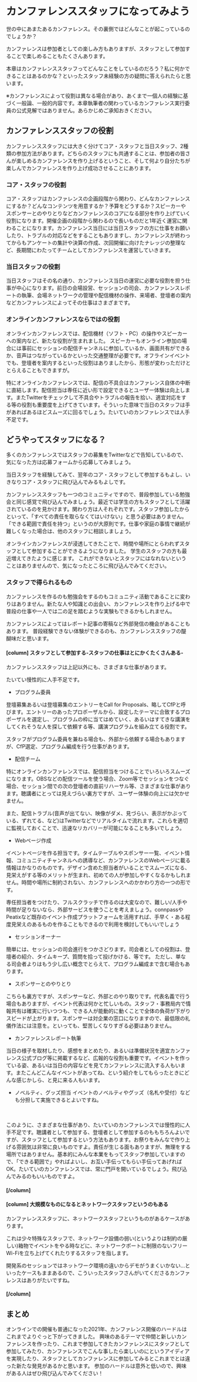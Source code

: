 # カンファレンススタッフになってみよう

世の中にあまたあるカンファレンス。その裏側ではどんなことが起こっているのでしょうか？

カンファレンスは参加者としての楽しみ方もありますが、スタッフとして参加することで楽しめることもたくさんあります。

本章はカンファレンススタッフってどんなことをしているのだろう？私に何かできることはあるのかな？といったスタッフ未経験の方の疑問に答えられたらと思います。

※カンファレンスによって役割は異なる場合があり、あくまで一個人の経験に基づく一般論、一般的内容です。本章執筆者の関わっているカンファレンス実行委員の公式見解ではありません。あらかじめご承知おきください。

## カンファレンススタッフの役割

カンファレンススタッフには大きく分けてコア・スタッフと当日スタッフ、2種類の参加方法があります。どちらのスタッフにも共通することは、参加者の皆さんが楽しめるカンファレンスを作り上げるということ、そして何より自分たちが楽しんでカンファレンスを作り上げ成功させることにあります。

### コア・スタッフの役割

コア・スタッフはカンファレンスの企画段階から関わり、どんなカンファレンスにするか？どんなコンテンツを用意するか？予算をどうするか？スピーカーやスポンサーとのやりとりなどカンファレンスのコアになる部分を作り上げていく役割になります。開催企画の段階から関わるので長いものだと1年近く運営に関わることになります。カンファレンス当日には当日スタッフの方に仕事をお願いしたり、トラブルの対応などをすることもありますし、カンファレンスが終わってからもアンケートの集計や決算の作成、次回開催に向けたナレッジの整理など、長期間にわたってチームとしてカンファレンスを運営していきます。

### 当日スタッフの役割

当日スタッフはその名の通り、カンファレンス当日の運営に必要な役割を担う仕事が中心になります。前日の会場設営、セッションの司会、カンファレンスレポートの執筆、会場ネットワークの管理や配信機材の操作、来場者、登壇者の案内などカンファレンスによってその仕事はさまざまです。

### オンラインカンファレンスならではの役割

オンラインカンファレンスでは、配信機材（ソフト・PC）の操作やスピーカーへの案内など、新たな役割が生まれました。
スピーカーもオンライン参加の場合には事前にセッションの配信チャンネルに参加しているか、画面共有ができるか、音声はつながっているかといった交通整理が必要です。オフラインイベントでも、登壇者を案内するといった役割はありましたから、形態が変わっただけととらえることもできますが。

特にオンラインカンファレンスでは、配信の不具合はカンファレンス自体の中断に直結します。配信担当は専任に近い形で設定できるとユーザー体験は向上します。またTwitterをチェックして不具合やトラブルの報告を拾い、適宜対応をする等の役割も重要度を上げてきています。そういった意味で当日のスタッフは手があればあるほどスムーズに回るでしょう。たいていのカンファレンスでは人手不足です。

## どうやってスタッフになる？

多くのカンファレンスではスタッフの募集をTwitterなどで告知しているので、気になった方は応募フォームから応募してみましょう。

当日スタッフを経験してみて、翌年のコア・スタッフとして参加するもよし、いきなりコア・スタッフに飛び込んでみるもよしです。

カンファレンススタッフも一つのコミュニティですので、普段参加している勉強会と同じ感覚で飛び込んでみましょう。最近では学生の方もスタッフとして活躍されているのを見かけます。関わり方は人それぞれです。スタッフ参加したからといって、「すべての責任を取らなくてはいけない」と思う必要はありません。「できる範囲で責任を持つ」というのが大原則です。仕事や家庭の事情で継続が難しくなった場合は、他のスタッフに相談しましょう。

オンラインカンファレンスが浸透してきたことで、時間や場所にとらわれずスタッフとして参加することができるようになりました。
学生のスタッフの方も最近増えてきたように感じます。
これができないとスタッフにはなれないということはありませんので、気になったところに飛び込んでみてください。

### スタッフで得られるもの

カンファレンスを作るのも勉強会をするのもコミュニティ活動であることに変わりはありません。新たな人や知識との出会い、カンファレンスを作り上げる中で普段の仕事や一人では二の足を踏むような実験もできるかもしれません。

カンファレンスによってはレポート記事の寄稿など外部発信の機会があることもあります。
普段経験できない体験ができるのも、カンファレンススタッフの醍醐味だと思います。

#### [column] スタッフとして参加する-スタッフの仕事はとにかくたくさんある-

カンファレンススタッフは上記以外にも、さまざまな仕事があります。

たいてい慢性的に人手不足です。

- プログラム委員

登壇募集あるいは登壇募集のエントリーをCall for Proposals、略してCfPと呼びます。エントリーのあったプロポーザルから、設定したテーマに合致するプロポーザルを選定し、プログラムの枠に当てはめていく、あるいはすてきな講演をしてくれそうな人を探して依頼する等、講演プログラムを組み立てる役割です。

スタッフがプログラム委員を兼ねる場合も、外部から依頼する場合もありますが、CfP選定、プログラム編成を行う仕事があります。

- 配信チーム

特にオンラインカンファレンスでは、配信担当をつけることでいろいろスムーズになります。OBSなどの配信ツールを使う場合、Zoom等でセッションをつなぐ場合、セッション間での次の登壇者の直前リハーサル等、さまざまな仕事があります。聴講者にとっては見えづらい裏方ですが、ユーザー体験の向上には欠かせません。

また、配信トラブル(音声が出てない、映像がダメ、見づらい、表示がかぶっている、ずれてる、など)はTwitterなどでリアルタイムで流れます。これらを適切に監視しておくことで、迅速なリカバリーが可能になることも多いでしょう。

- Webページ作成

イベントページを作る担当です。タイムテーブルやスポンサー一覧、イベント情報、コミュニティチャンネルへの誘導など、カンファレンスのWebページに載る情報はかなりのものです。デザイン含めた担当者がいることでスムーズになる、見栄えがする等のメリットが生まれ、初めての人が参加しやすくなるかもしれません。時間や場所に制約されない、カンファレンスへのかかわり方の一つの形です。

専任担当者をつけたり、フルスクラッチで作るのは大変なので、難しい/人手や時間が足りないなら、外部サービスを使うことを考えましょう。connpassやPeatixなど既存のイベント作成プラットフォームを活用すれば、手早く・ある程度見栄えのあるものを作ることもできるので利用を検討してもいいでしょう

- セッションオーナー

簡単には、セッションの司会進行をつかさどります。司会者としての役割は、登壇者の紹介、タイムキープ、質問を拾って投げかける、等です。
ただし、単なる司会者よりはもう少し広い概念でとらえて、プログラム編成まで含む場合もあります。

- スポンサーとのやりとり

こちらも裏方ですが、スポンサーなど、外部とのやり取りです。代表名義で行う場合もありますが、イベント代表は何かと忙しいもの。スタッフ・事務局内で情報共有は確実に行いつつも、できる人が能動的に動くことで全体の負荷が下がりスピードが上がります。スポンサーは対企業の窓口になりますので、最低限の礼儀作法には注意を。といっても、堅苦しくなりすぎる必要はありません。

- カンファレンスレポート執筆

当日の様子を取材したり、感想をまとめたり、あるいは準備状況を適宜カンファレンス公式ブログ等に掲載するなど、広報的な役割も重要です。イベントを作っている姿、あるいは当日の内容などを見てカンファレンスに流入する人もいます。またこんどこんなイベントがあってね、という紹介をしてもらったときにどんな感じかしら、と見に来る人もいます。

- ノベルティ、グッズ担当
イベントのノベルティやグッズ（名札や受付）なども分担して実施できるとよいですね。

　

このように、さまざまな仕事があり、たいていのカンファレンスでは慢性的に人手不足です。聴講者として参加する、登壇者として参加するのももちろんよいですが、スタッフとして参加するという方法もあります。お祭りをみんなで作り上げる雰囲気は非常に良いものですよ。責任が生じる面もありますが、無理をする場所ではありません。基本的にみんな本業をもってスタッフ参加していますので、「できる範囲で」やればよいし、お互い手伝ってもらい手伝ってあげればOK。たいていのカンファレンスでは、常に門戸を開いているでしょう。飛び込んでみるのもいいものですよ。

#### [/column]

#### [column] 大規模なものになるとネットワークスタッフというのもある

カンファレンススタッフに、ネットワークスタッフというものがあるケースがあります。

これは少々特殊なスタッフで、ネットワーク設備の弱い(というよりは制約の厳しい)箱物でイベントをやる時などに、ネットワークポートに制限のないフリーWi-Fiを立ち上げてくれたりするスタッフを指します。

開発系のセッションではネットワーク環境の違いからデモがうまくいかない…といったケースもままあるので、こういったスタッフさんがいてくださるカンファレンスはありがたいですね。

#### [/column]

## まとめ

オンラインでの開催も普通になった2021年、カンファレンス開催のハードルはこれまでよりぐっと下がってきました。
興味のあるテーマで仲間と新しいカンファレンスを作ったり、これまで参加してきたカンファレンスにスタッフとして参加してみたり、カンファレンスでこんな事したら楽しいのにというアイディアを実現したり、スタッフとしてカンファレンスに参加してみるとこれまでとは違った新たな発見があるかと思います。
参加のハードルは意外と低いので、興味がある人はぜひ飛び込んでみてください！
